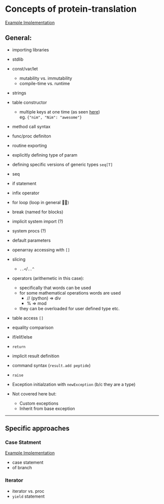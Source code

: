 # Concepts of protein-translation

[Example Implementation](https://github.com/exercism/nim/blob/main/exercises/protein-translation/example.nim)

## General:

- importing libraries
- stdlib
- const/var/let
  - mutability vs. immutability
  - compile-time vs. runtime
- strings
- table constructor
  - multiple keys at one time (as seen [here](https://exercism.org/tracks/nim/exercises/protein-translation/solutions/fc829b982b274a80883f7f82d6e8faaf))
    <br />
    eg. `{"nim", "Nim": "awesome"}`
- method call syntax
- func/proc definiton
- routine exporting
- explicitly defining type of param
- defining specific versions of generic types `seq[T]`
- seq
- if statement
- infix operator
- for loop (loop in general :man_shrugging:)
- break (named for blocks)
- implicit system import (?)
- system procs (?)
- default parameters
- openarray accessing with `[]`
- slicing
  - `..<`/`..^`
- operators (arithemetic in this case):

  - specifically that words can be used
  - for some mathematical operations words are used
    - // (python) => div
    - % => mod
  - they can be overloaded for user defined type etc.

- table access `[]`
- equality comparison
- if/elif/else
- `return`
- implicit result definition
- command syntax (`result.add peptide`)
- `raise`
- Exception initialzation with `newException` (b/c they are a type)
- Not covered here but:
  - Custom exceptions
  - Inherit from base exception

---

## Specific approaches

### Case Statment

[Example Implementation](https://exercism.org/tracks/nim/exercises/protein-translation/solutions/1078c01ba467400881b40827ffd1b84f)

- case statement
- of branch

### Iterator

- iterator vs. proc
- `yield` statement
